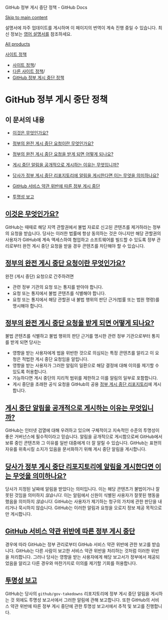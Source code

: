 GitHub 정부 게시 중단 정책 - GitHub Docs

[Skip to main content](#main-content)

설명서에 자주 업데이트를 게시하며 이 페이지의 번역이 계속 진행 중일 수 있습니다. 최신 정보는 [영어 설명서를](/en) 참조하세요.

[All products](/ko)

[사이트 정책](/ko/site-policy)

* [사이트 정책](/ko/site-policy)/
* [다른 사이트 정책](/ko/site-policy/other-site-policies)/
* [GitHub 정부 게시 중단 정책](/ko/site-policy/other-site-policies/github-government-takedown-policy)

GitHub 정부 게시 중단 정책
==========

이 문서의 내용
----------

* [이것은 무엇인가요?](#what-is-this)

* [정부의 완전 게시 중단 요청이란 무엇인가요?](#what-is-a-complete-government-takedown-request)

* [정부의 완전 게시 중단 요청을 받게 되면 어떻게 되나요?](#what-happens-when-we-receive-a-complete-takedown-request-from-a-government)

* [게시 중단 알림을 공개적으로 게시하는 이유는 무엇입니까?](#why-do-we-publicly-post-takedown-notices)

* [당사가 정부 게시 중단 리포지토리에 알림을 게시한다면 이는 무엇을 의미하나요?](#what-does-it-mean-if-we-post-a-notice-in-our-gov-takedowns-repository)

* [GitHub 서비스 약관 위반에 따른 정부 게시 중단](#government-takedowns-based-on-violations-of-githubs-terms-of-service)

* [투명성 보고](#transparency-reporting)

[이것은 무엇인가요?](#what-is-this)
----------

GitHub는 때때로 해당 지역 관할권에서 불법 자료로 신고된 콘텐츠를 제거하라는 정부의 요청을 받습니다. 당사는 이러한 법률에 항상 동의하는 것은 아니지만 해당 관할권의 사용자가 GitHub에 계속 액세스하여 협업하고 소프트웨어를 빌드할 수 있도록 정부 관리로부터 완전 게시 중단 요청을 받을 경우 콘텐츠를 차단해야 할 수 있습니다.

[정부의 완전 게시 중단 요청이란 무엇인가요?](#what-is-a-complete-government-takedown-request)
----------

완전 (게시 중단) 요청으로 간주하려면

* 관련 정부 기관의 요청 또는 통지를 받아야 합니다.
* 요청 또는 통지에서 불법 콘텐츠를 식별해야 합니다.
* 요청 또는 통지에서 해당 관할권 내 불법 행위의 판단 근거(법률 또는 법원 명령)를 명시해야 합니다.

[정부의 완전 게시 중단 요청을 받게 되면 어떻게 되나요?](#what-happens-when-we-receive-a-complete-takedown-request-from-a-government)
----------

불법 콘텐츠를 식별하고 불법 행위의 판단 근거를 명시한 관련 정부 기관으로부터 통지를 받게 되면 당사는

* 영향을 받는 사용자에게 법을 위반한 것으로 의심되는 특정 콘텐츠를 알리고 이 요청은 적법한 게시 중단 요청임을 알립니다.
* 영향을 받는 사용자가 그러한 알림의 일환으로 해당 결정에 대해 이의를 제기할 수 있도록 허용합니다.
* 가능하다면 게시 중단의 지리적 범위를 제한하고 이를 알림의 일부로 포함합니다.
* 게시 중단을 초래한 공식 요청을 GitHub의 공용 [정부 게시 중단 리포지토리](https://github.com/github/gov-takedowns)에 게시합니다.

[게시 중단 알림을 공개적으로 게시하는 이유는 무엇입니까?](#why-do-we-publicly-post-takedown-notices)
----------

GitHub는 인터넷 검열에 대해 우려하고 있으며 구체적이고 지속적인 수준의 투명성이 좋은 거버넌스에 필수적이라고 믿습니다. 알림을 공개적으로 게시함으로써 GitHub에서 보류 중인 콘텐츠와 그 이유를 일반 대중에게 더 잘 알릴 수 있습니다. GitHub는 표현의 자유를 위축시킬 소지가 있음을 문서화하기 위해 게시 중단 알림을 게시합니다.

[당사가 정부 게시 중단 리포지토리에 알림을 게시한다면 이는 무엇을 의미하나요?](#what-does-it-mean-if-we-post-a-notice-in-our-gov-takedowns-repository)
----------

당사가 지정된 날짜에 알림을 받았다는 의미입니다. 이는 해당 콘텐츠가 불법이거나 잘못된 것임을 의미하지 *않습니다*. 이는 알림에서 신원이 식별된 사용자가 잘못된 행동을 했음을 의미하지 *않습니다*. GitHub는 사용자가 제기하는 청구의 가치에 관한 판단을 내리거나 묵시하지 않습니다. GitHub는 이러한 알림과 요청을 오로지 정보 제공 목적으로만 게시합니다.

[GitHub 서비스 약관 위반에 따른 정부 게시 중단](#government-takedowns-based-on-violations-of-githubs-terms-of-service)
----------

경우에 따라 GitHub는 정부 관리로부터 GitHub 서비스 약관 위반에 관한 보고를 받습니다. GitHub는 다른 사람이 보고한 서비스 약관 위반을 처리하는 것처럼 이러한 위반을 처리합니다. 그러나 당사는 영향을 받는 사용자에게 해당 보고서가 정부에서 제공되었음을 알리고 다른 경우와 마찬가지로 이의를 제기할 기회를 허용합니다.

[투명성 보고](#transparency-reporting)
----------

GitHub는 당사의 `github/gov-takedowns` 리포지토리에 정부 게시 중단 알림을 게시하는 것 외에도 투명성 보고서에서 그러한 알림에 관해 보고합니다. 또한 GitHub의 서비스 약관 위반에 따른 정부 게시 중단에 관한 투명성 보고서에서 추적 및 보고를 진행합니다.
